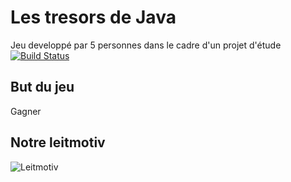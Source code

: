 Les tresors de Java
===================
Jeu developpé par 5 personnes dans le cadre d'un projet d'étude
[![Build Status](https://travis-ci.org/Aveys/Les-tresors-de-Java.svg)](https://travis-ci.org/Aveys/Les-tresors-de-Java)

But du jeu
----------
Gagner

Notre leitmotiv
----------
![Leitmotiv](http://www.commitstrip.com/shop/45-thickbox_default/affiche-tester-c-est-douter.jpg)